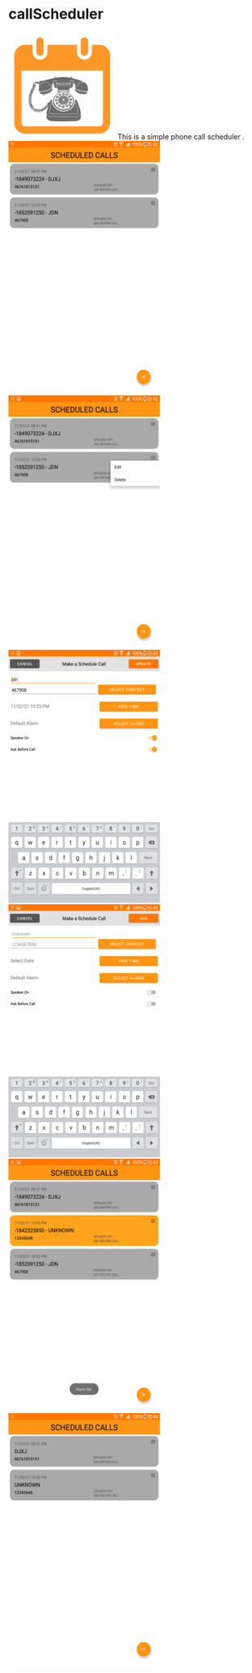 # callScheduler

<img src="ScreenShots/call_schedular_logo.png" width="212" height="212"/> 
  This is a simple phone call scheduler  . <br>
<img src="ScreenShots/Screenshot_2021-02-11-22-42-27.png" width="300" height="500"/>
<img src="ScreenShots/Screenshot_2021-02-11-22-42-30.png" width="300" height="500"/>
<img src="ScreenShots/Screenshot_2021-02-11-22-42-39.png" width="300" height="500"/>
<img src="ScreenShots/Screenshot_2021-02-11-22-42-44.png" width="300" height="500"/>
<img src="ScreenShots/Screenshot_2021-02-11-22-43-00.png" width="300" height="500"/>
<img src="ScreenShots/Screenshot_2021-02-11-22-44-30.png" width="300" height="500"/>
